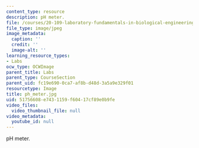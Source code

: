 ```yaml
---
content_type: resource
description: pH meter.
file: /courses/20-109-laboratory-fundamentals-in-biological-engineering-fall-2007/51756608e7431159f60417cf89e0b9fe_ph_meter.jpg
file_type: image/jpeg
image_metadata:
  caption: ''
  credit: ''
  image-alt: ''
learning_resource_types:
- Labs
ocw_type: OCWImage
parent_title: Labs
parent_type: CourseSection
parent_uid: fc19e690-0ca7-af8b-d48d-3a5a9e329f01
resourcetype: Image
title: ph_meter.jpg
uid: 51756608-e743-1159-f604-17cf89e0b9fe
video_files:
  video_thumbnail_file: null
video_metadata:
  youtube_id: null
---
```

pH meter.


